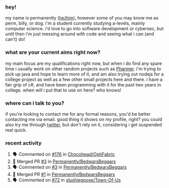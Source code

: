 ### hey!
my name is permanently ([he/him](https://pronoun.is/he)), however some of you may know me as perm, billy, or dog. i'm a student currently studying a-levels, mainly computer science. i'd love to go into software development or cybersec, but until then i'm just messing around with code and seeing what i can (and can't) do!

### what are your current aims right now?
my main focus are my qualifications right now, but when i do find any spare time i usually work on other random projects such as [Pharmer](https://github.com/Permanently/Pharmer). i'm trying to pick up java and hope to learn more of it, and am also trying out nodejs for a college project as well as a few other small projects here and there. i have a fair grip of c#, and have been programming with it for the past two years in college. when will i put that to use on here? who knows!

### where can i talk to you?
if you're looking to contact me for any formal reasons, you'd be better contacting me via email. good thing it shows on my profile, right? you could also try me through [twitter](https://twitter.com/permanentlay), but don't rely on it, considering i get suspended real quick.

### recent activity
<!--START_SECTION:activity-->
1. 🗣 Commented on [#176](https://github.com/Chocohead/OptiFabric/issues/176) in [Chocohead/OptiFabric](https://github.com/Chocohead/OptiFabric)
2. 🎉 Merged PR [#3](https://github.com/Permanently/BedwarsBeggars/pull/3) in [Permanently/BedwarsBeggars](https://github.com/Permanently/BedwarsBeggars)
3. 🗣 Commented on [#3](https://github.com/Permanently/BedwarsBeggars/issues/3) in [Permanently/BedwarsBeggars](https://github.com/Permanently/BedwarsBeggars)
4. 🎉 Merged PR [#1](https://github.com/Permanently/BedwarsBeggars/pull/1) in [Permanently/BedwarsBeggars](https://github.com/Permanently/BedwarsBeggars)
5. 🗣 Commented on [#72](https://github.com/slushiegoose/Town-Of-Us/issues/72) in [slushiegoose/Town-Of-Us](https://github.com/slushiegoose/Town-Of-Us)
<!--END_SECTION:activity-->
